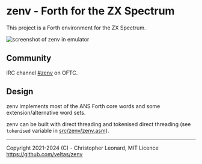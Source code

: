 zenv - Forth for the ZX Spectrum
================================

This project is a Forth environment for the ZX Spectrum.

![screenshot of zenv in emulator](https://i.imgur.com/trGIH86.png)

Community
---------

IRC channel [#zenv](https://webchat.oftc.net/?channels=#zenv) on OFTC.

Design
------

zenv implements most of the ANS Forth core words and some extension/alternative
word sets.

zenv can be built with direct threading and tokenised direct threading (see
`tokenised` variable in [src/zenv/zenv.asm](src/zenv/zenv.asm)).

--------------------------------------------------------------------------------

Copyright 2021-2024 (C) - Christopher Leonard, MIT Licence  
https://github.com/veltas/zenv

